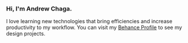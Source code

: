 ### Hi, I'm Andrew Chaga.
I love learning new technologies that bring efficiencies and increase productivity to my workflow. You can visit my 
<a href="https://www.behance.net/andrewchaga">Behance Profile</a> to see my design projects.
<!--
**sotn9plyur/sotn9plyur** is a ✨ _special_ ✨ repository because its `README.md` (this file) appears on your GitHub profile.
-->

